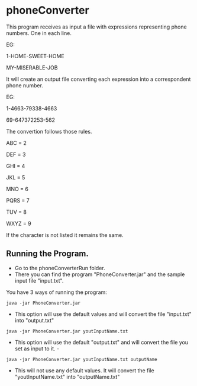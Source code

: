 # phoneConverter

This program receives as input a file with expressions representing phone numbers. One in each line.

EG: 

1-HOME-SWEET-HOME

MY-MISERABLE-JOB
    
    
It will create an output file converting each expression into a correspondent phone number.

EG: 

1-4663-79338-4663

69-647372253-562

    
The  convertion follows those rules.

ABC = 2

DEF = 3

GHI = 4

JKL = 5

MNO = 6

PQRS = 7

TUV = 8

WXYZ = 9


If the  character is not listed it remains the same.

## Running the Program.
- Go to the phoneConverterRun  folder.
- There you can find the program "PhoneConverter.jar" and the sample input file "input.txt".

You have 3 ways of running the program:


`java -jar PhoneConverter.jar `

- This option will use the default values and will convert the file "input.txt" into "output.txt"


`java -jar PhoneConverter.jar youtInputName.txt `

- This option will use the default "output.txt" and will convert the file you set as input to it. - 


`java -jar PhoneConverter.jar youtInputName.txt outputName`

- This will not use any default values. It will  convert the file "youtInputName.txt" into "outputName.txt"
